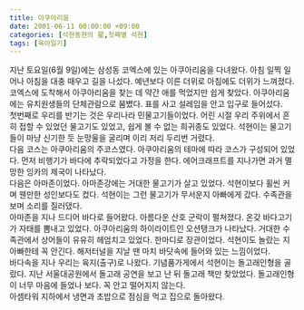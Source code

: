 ```yaml
---
title: 아쿠아리움
date: 2001-06-11 00:00:00 +09:00
categories: [석현동현의 星,첫째별 석현]
tags: [육아일기]
---
```


지난 토요일(6월 9일)에는 삼성동 코엑스에 있는 아쿠아리움을 다녀왔다. 아침 일찍 일어나 아침을 대충 때우고 길을 나섰다. 예년보다 이른 더위로 아침에도 더위가 느껴졌다.  
코엑스에 도착해서 아쿠아리움을 찾는 데 약간 애를 먹었지만 쉽게 찾았다. 아쿠아리움에는 유치원생들의 단체관람으로 붐볐다. 표를 사고 설레임을 안고 입구로 들어섰다.  
첫번째로 우리를 반기는 것은 우리나라 민물고기들이었다. 어린 시절 우리 주위에서 흔히 접할 수 있었던 물고기도 있었고, 쉽게 볼 수 없는 희귀종도 있었다. 석현이는 물고기들이 마냥 신기한 듯 눈망울을 굴리며 이리 저리 두리번 거렸다.  
다음 코스는 아쿠아리움의 주코스였다. 아쿠아리움의 테마에 따라 코스가 구성되어 있었다. 먼저 비행기가 바다에 추락되었다고 가정을 한다. 에어크래프트를 지나가면 과거 멸망한 잉카의 제국이 나타났다.  
다음은 아마존이었다. 아마존강에는 거대한 물고기가 살고 있었다. 석현이보다 휠씬 커며 웬만한 성인보다도 컸다. 석현이는 그런 물고기가 무서운지 아빠에게 갔다. 수족관을 보며 소리를 질러댔다.  
아마존을 지나 드디어 바다로 들어왔다. 아름다운 산호 군락이 펼쳐졌다. 온갖 바다고기가 자태를 뽐내고 있었다. 아쿠아리움의 하이라이트인 오션탱크가 나타났다. 거대한 수족관에서 상어들이 유유히 헤엄치고 있었다. 한마디로 장관이었다. 석현이도 놀랐는 지 아빠한테 꼭 안긴다. 해저터널을 지날 땐 마치 바닷속에 들어와 있는 느낌이었다.  
바다속을 지나 우리는 육지(출구)로 나왔다. 기념품가게에서 석현이는 돌고래인형을 골랐다. 지난 서울대공원에서 돌고래 공연을 보고 난 뒤 돌고래 책만 찾았었다. 돌고래인형이 너무 마음에 들었나 보다. 꼭 안고 떨어지지 않는다.  
아셈타워 지하에서 냉면과 초밥으로 점심을 먹고 집으로 돌아왔다.  
